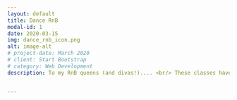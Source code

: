 ```yaml
---
layout: default
title: Dance RnB
modal-id: 1
date: 2020-03-15
img: dance_rnb_icon.png
alt: image-alt
# project-date: March 2020
# client: Start Bootstrap
# category: Web Development
description: To my RnB queens (and divas!).... <br/> These classes have been designed to get you moving to new and old RnB hits. Beyoncé, Rihanna and more, we may even throw in a bit of Usher and Chris Brown. Why wouldn't we?! This class is all about having fun, enjoying letting yourself loose with the music, and also learning playful choreography!  <br/> The class is held at an intermediate level.<br><br/>  Day- Tuesdays <br/> Time - 20:00-21:00 (CEST) <br/> Location - Basketball court at Balkstraat 31, Utrecht (CURRENTLY OUTSIDE) <br/>Upcoming Dates - 07-07, 14-07, 21-07. <br/>


---
```

